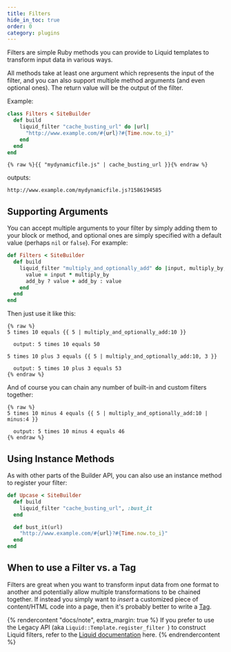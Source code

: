 ```yaml
---
title: Filters
hide_in_toc: true
order: 0
category: plugins
---
```


Filters are simple Ruby methods you can provide to Liquid templates to transform input data in various ways. 

All methods take at least one argument which represents the input
of the filter, and you can also support multiple method arguments (and even optional ones). The return value will be the output of the filter.

Example:

```ruby
class Filters < SiteBuilder
  def build
    liquid_filter "cache_busting_url" do |url|
      "http://www.example.com/#{url}?#{Time.now.to_i}"
    end
  end
end
```

```liquid
{% raw %}{{ "mydynamicfile.js" | cache_busting_url }}{% endraw %}
```

outputs:

```
http://www.example.com/mydynamicfile.js?1586194585
```

## Supporting Arguments

You can accept multiple arguments to your filter by simply adding them to your block or method, and optional ones are simply specified with a default value (perhaps `nil` or `false`). For example:

```ruby
def Filters < SiteBuilder
  def build
    liquid_filter "multiply_and_optionally_add" do |input, multiply_by, add_by = nil|
      value = input * multiply_by
      add_by ? value + add_by : value
    end
  end
end
```

Then just use it like this:

```liquid
{% raw %}
5 times 10 equals {{ 5 | multiply_and_optionally_add:10 }}

  output: 5 times 10 equals 50

5 times 10 plus 3 equals {{ 5 | multiply_and_optionally_add:10, 3 }}

  output: 5 times 10 plus 3 equals 53
{% endraw %}
```

And of course you can chain any number of built-in and custom filters together:

```liquid
{% raw %}
5 times 10 minus 4 equals {{ 5 | multiply_and_optionally_add:10 | minus:4 }}

  output: 5 times 10 minus 4 equals 46
{% endraw %}
```

## Using Instance Methods

As with other parts of the Builder API, you can also use an instance method to register your filter:

```ruby
def Upcase < SiteBuilder
  def build
    liquid_filter "cache_busting_url", :bust_it
  end

  def bust_it(url)
    "http://www.example.com/#{url}?#{Time.now.to_i}"
  end
end
```

## When to use a Filter vs. a Tag

Filters are great when you want to transform input data from one format to another and potentially allow multiple transformations to be chained together. If instead you simply want to _insert_ a customized piece of content/HTML code into a page, then it's probably better to write a [Tag](/docs/plugins/tags/).

{% rendercontent "docs/note", extra_margin: true %}
If you prefer to use the Legacy API (aka `Liquid::Template.register_filter `) to construct Liquid filters, refer to the [Liquid documentation](https://github.com/Shopify/liquid/wiki/Liquid-for-Programmers) here.
{% endrendercontent %}
